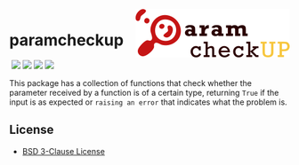 <img src="docs/_static/logo.png" align="right" />

# paramcheckup

<img srd="https://img.shields.io/badge/Python-FFD43B?style=for-the-badge&logo=python&logoColor=blue"> <img src="https://img.shields.io/badge/numpy-%23013243.svg?style=for-the-badge&logo=numpy&logoColor=white"> <img src="https://img.shields.io/badge/Pandas-2C2D72?style=for-the-badge&logo=pandas&logoColor=white"> <img src="https://img.shields.io/badge/Matplotlib-%23ffffff.svg?style=for-the-badge&logo=Matplotlib&logoColor=black"> <img src="https://img.shields.io/badge/License-BSD%203--Clause-blue.svg">

This package has a collection of functions that check whether the parameter received by a function is of a certain type, returning ``True`` if the input is as expected or ``raising an error`` that indicates what the problem is.


<!-- 
## Install

> pip install paramcheckup



## Example


```python
import numpy as np
from scipy import stats
```

Assume a function ``t_test()`` that applies one sample Student's t test to compare means (two sided). This function receives three parameters, which are ``x_data``, ``mu`` and ``alpha``.

```python
def t_test(x_data, mu, alpha):
    
    tcalc = (x_data.mean() - mu)*np.sqrt(x_data)/(x_data.std(ddof=1))
    t_critical = stats.t.ppf(1-alpha/2, x_data.size - 1)
    p_value = (1 - stats.t.cdf(np.abs(tcalc), x_data.size - 1))*2
    if p_value < alpha:
        conclusion = "Reject H0"
    else:
        conclusion = "Fail to reject H0"
    return tcalc, t_critical, p_value, conclusion
```

The ``t_test`` function strongly depends on the ``x_data`` parameter being a one-dimensional numpy array. The ``types.is_numpy(value, param_name, func_name)`` function checks this is True:



```python
from paramcheckup import types
def t_test(x_data, mu, alpha):
    types.is_numpy(x_data, "x_data", "t_test")
    
    tcalc = (x_data.mean() - mu)*np.sqrt(x_data)/(x_data.std(ddof=1))
    t_critical = stats.t.ppf(1-alpha/2, x_data.size - 1)
    p_value = (1 - stats.t.cdf(np.abs(tcalc), x_data.size - 1))*2
    if p_value < alpha:
        conclusion = "Reject H0"
    else:
        conclusion = "Fail to reject H0"
    return tcalc, t_critical, p_value, conclusion
```

If we use the function passing a ``list`` instead of a ``NumpyArray``, an ``TypeError`` error will be raised informing the user what the error is:
 -->



## License

- [BSD 3-Clause License]("https://github.com/puzzle-in-a-mug/paramcheckup/blob/main/LICENSE")




